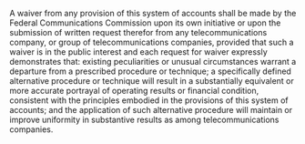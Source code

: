 A waiver from any provision of this system of accounts shall be made by the Federal Communications Commission upon its own initiative or upon the submission of written request therefor from any telecommunications company, or group of telecommunications companies, provided that such a waiver is in the public interest and each request for waiver expressly demonstrates that: existing peculiarities or unusual circumstances warrant a departure from a prescribed procedure or technique; a specifically defined alternative procedure or technique will result in a substantially equivalent or more accurate portrayal of operating results or financial condition, consistent with the principles embodied in the provisions of this system of accounts; and the application of such alternative procedure will maintain or improve uniformity in substantive results as among telecommunications companies.

